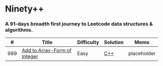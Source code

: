 Ninety++
========

### A 91-days breadth first journey to Leetcode data structures \& algorithms.


| # | Title | Difficulty | Solution | Memo |
|---| ----- | ---------- | -------- | ---- | 
|989|[Add to Array-Form of Integer](https://leetcode.com/problems/add-to-array-form-of-integer/) | Easy | [C++](./trunk/day01/addToArrayForm.cpp)|placeholder|

